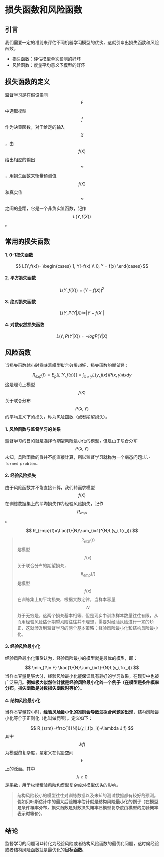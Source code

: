 # 损失函数和风险函数

## 引言
我们需要一定的准则来评估不同机器学习模型的优劣，这就引申出损失函数和风险函数。  
* 损失函数：评估模型单次预测的好坏  
* 风险函数：度量平均意义下模型的好坏

## 损失函数的定义
监督学习是在假设空间$$F$$中选取模型$$f$$作为决策函数，对于给定的输入$$X$$，由$$f(X)$$给出相应的输出$$Y$$，用损失函数来衡量预测值$$f(X)$$和真实值$$Y$$之间的差距，它是一个非负实值函数，记作$$L(Y,f(X))$$。

## 常用的损失函数
#### 1. 0-1损失函数
$$
L(Y,f(x))=
\begin{cases}
1, Y!=f(x) \\
0, Y = f(x)
\end{cases}
$$
#### 2. 平方损失函数
$$
L(Y,f(X))=(Y-f(X))^2
$$
#### 3. 绝对损失函数
$$
L(Y,P(Y|X))=|Y-f(X)|
$$
#### 4. 对数似然损失函数
$$
L(Y,P(Y|X))=-logP(Y|X)
$$

## 风险函数
当损失函数越小时意味着模型拟合效果越好，损失函数的期望是：

$$
R_{exp}(f)=E_p[L(Y,f(x))]=\int_{x\times y}L(y,f(x))P(x,y)dxdy
$$
这是理论上模型$$f(X)$$关于联合分布$$P(X,Y)$$的平均意义下的损失，称为风险函数（或者期望损失）。

#### 1. 风险函数与监督学习的关系
监督学习的目的就是选择令期望风险最小化的模型，但是由于联合分布$$P(X,Y)$$未知，风险函数的值并不能直接计算，所以监督学习就称为一个病态问题`ill-formed problem`。

#### 2. 经验风险损失
由于风险函数并不能直接计算，我们转而求模型$$f(X)$$在训练数据集上的平均损失作为经验风险损失，记作$$R_{emp}$$。

$$
R_{emp}(f)=\frac{1}{N}\sum_{i=1}^{N}L(y_i,f(x_i))
$$
> $$R_{exp}(f)$$是模型$$f(x)$$关于联合分布的期望损失，$$R_{emp}(f)$$是模型$$f(x)$$在训练集上的平均损失。根据大数定律，当样本容量$$N$$趋于无穷是，这两个损失基本相等。但是现实中训练样本数量往往有限，从而用经验风险估计期望风险往往并不理想，需要对经验风险进行一定的矫正，这就涉及到监督学习的两个基本策略：经验风险最小化和结构风险最小化。

#### 3. 经验风险最小化
经验风险最小化策略认为，经验风险最小的模型就是最优的模型，即：

$$
\min_{f\in F} \frac{1}{N}\sum_{i=1}^{N}L(y_i,f(x_i))
$$
当样本容量足够大时，经验风险最小化能保证具有较好的学习效果，在现实中也被广泛采用。**例如极大似然估计就是经验风险最小化的一个例子（在模型是条件概率分布，损失函数是对数损失函数时等价）**。

#### 4. 结构风险最小化
当样本容量较小时，**经验风险最小化的准则会导致过拟合问题的出现**，结构风险最小化等价于正则化（也叫做罚项）。定义如下：

$$
R_{srm}=\frac{1}{N}L(y_i,f(x_i))+\lambda J(f)
$$
其中$$J(f)$$为模型的复杂度，是定义在假设空间$$F$$上的泛函。其中$$\lambda\geq0$$是系数，用于权衡经验风险和模型复杂度对模型优劣的影响。
> 结构风险较小的模型往往对训练数据以及未知的测试数据都有较好的预测。**例如贝叶斯估计中的最大后验概率估计就是结构风险最小化的例子（在模型是条件概率分布，损失函数是对数损失概率且模型复杂度由模型的先验概率表示时等价）**。

## 结论
监督学习的问题可以转化为经验风险或者结构风险函数的最优化问题，这时候经验或者结构风险函数就是最优化的**目标函数**。

